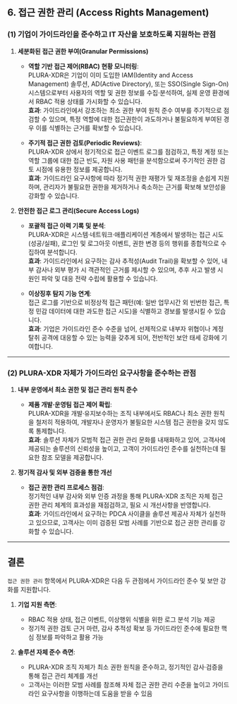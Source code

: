 ## 6. 접근 권한 관리 (Access Rights Management)

### (1) 기업이 가이드라인을 준수하고 IT 자산을 보호하도록 지원하는 관점

1. **세분화된 접근 권한 부여(Granular Permissions)**  
   - **역할 기반 접근 제어(RBAC) 현황 모니터링**:  
     PLURA-XDR은 기업이 이미 도입한 IAM(Identity and Access Management) 솔루션, AD(Active Directory), 또는 SSO(Single Sign-On) 시스템으로부터 사용자의 역할 및 권한 정보를 수집·분석하여, 실제 운영 환경에서 RBAC 적용 상태를 가시화할 수 있습니다.  
     **효과**: 가이드라인에서 강조하는 최소 권한 부여 원칙 준수 여부를 주기적으로 점검할 수 있으며, 특정 역할에 대한 접근권한이 과도하거나 불필요하게 부여된 경우 이를 식별하는 근거를 확보할 수 있습니다.

   - **주기적 접근 권한 검토(Periodic Reviews)**:  
     PLURA-XDR 상에서 정기적으로 접근 이벤트 로그를 점검하고, 특정 계정 또는 역할 그룹에 대한 접근 빈도, 자원 사용 패턴을 분석함으로써 주기적인 권한 검토 시점에 유용한 정보를 제공합니다.  
     **효과**: 가이드라인 요구사항에 따라 정기적 권한 재평가 및 재조정을 손쉽게 지원하며, 관리자가 불필요한 권한을 제거하거나 축소하는 근거를 확보해 보안성을 강화할 수 있습니다.

2. **안전한 접근 로그 관리(Secure Access Logs)**  
   - **포괄적 접근 이력 기록 및 분석**:  
     PLURA-XDR은 시스템·네트워크·애플리케이션 계층에서 발생하는 접근 시도(성공/실패), 로그인 및 로그아웃 이벤트, 권한 변경 등의 행위를 종합적으로 수집하여 분석합니다.  
     **효과**: 가이드라인에서 요구하는 감사 추적성(Audit Trail)을 확보할 수 있어, 내부 감사나 외부 평가 시 객관적인 근거를 제시할 수 있으며, 추후 사고 발생 시 원인 파악 및 대응 전략 수립에 활용할 수 있습니다.

   - **이상징후 탐지 기능 연계**:  
     접근 로그를 기반으로 비정상적 접근 패턴(예: 일반 업무시간 외 빈번한 접근, 특정 민감 데이터에 대한 과도한 접근 시도)을 식별하고 경보를 발생시킬 수 있습니다.  
     **효과**: 기업은 가이드라인 준수 수준을 넘어, 선제적으로 내부자 위협이나 계정 탈취 공격에 대응할 수 있는 능력을 갖추게 되어, 전반적인 보안 태세 강화에 기여합니다.

---

### (2) PLURA-XDR 자체가 가이드라인 요구사항을 준수하는 관점

1. **내부 운영에서 최소 권한 및 접근 관리 원칙 준수**  
   - **제품 개발·운영팀 접근 제어 확립**:  
     PLURA-XDR을 개발·유지보수하는 조직 내부에서도 RBAC나 최소 권한 원칙을 철저히 적용하여, 개발자나 운영자가 불필요한 시스템 접근 권한을 갖지 않도록 통제합니다.  
     **효과**: 솔루션 자체가 모범적 접근 권한 관리 문화를 내재화하고 있어, 고객사에 제공되는 솔루션의 신뢰성을 높이고, 고객이 가이드라인 준수를 실천하는데 필요한 참조 모델을 제공합니다.

2. **정기적 감사 및 외부 검증을 통한 개선**  
   - **접근 권한 관리 프로세스 점검**:  
     정기적인 내부 감사와 외부 인증 과정을 통해 PLURA-XDR 조직은 자체 접근 권한 관리 체계의 효과성을 재점검하고, 필요 시 개선사항을 반영합니다.  
     **효과**: 가이드라인에서 요구하는 PDCA 사이클을 솔루션 제공사 자체가 실천하고 있으므로, 고객사는 이미 검증된 모범 사례를 기반으로 접근 권한 관리를 강화할 수 있습니다.

---

## 결론

`접근 권한 관리` 항목에서 PLURA-XDR은 다음 두 관점에서 가이드라인 준수 및 보안 강화를 지원합니다.

1. **기업 지원 측면**:  
   - RBAC 적용 상태, 접근 이벤트, 이상행위 식별을 위한 로그 분석 기능 제공  
   - 정기적 권한 검토 근거 마련, 감사 추적성 확보 등 가이드라인 준수에 필요한 핵심 정보를 파악하고 활용 가능

2. **솔루션 자체 준수 측면**:  
   - PLURA-XDR 조직 자체가 최소 권한 원칙을 준수하고, 정기적인 감사·검증을 통해 접근 관리 체계를 개선  
   - 고객사는 이러한 모범 사례를 참조해 자체 접근 권한 관리 수준을 높이고 가이드라인 요구사항을 이행하는데 도움을 받을 수 있음
